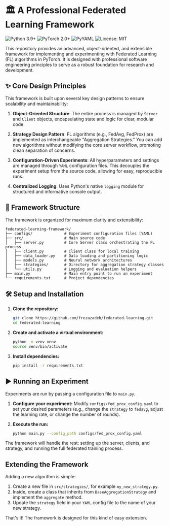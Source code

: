# 🏛️ A Professional Federated Learning Framework

![Python 3.9+](https://img.shields.io/badge/python-3.9+-blue.svg)
![PyTorch 2.0+](https://img.shields.io/badge/PyTorch-2.0%2B-orange.svg)
![PyYAML](https://img.shields.io/badge/PyYAML-6.0-red.svg)
![License: MIT](https://img.shields.io/badge/License-MIT-green.svg)

This repository provides an advanced, object-oriented, and extensible framework for implementing and experimenting with Federated Learning (FL) algorithms in PyTorch. It is designed with professional software engineering principles to serve as a robust foundation for research and development.

## ✨ Core Design Principles

This framework is built upon several key design patterns to ensure scalability and maintainability:

1.  **Object-Oriented Structure**: The entire process is managed by `Server` and `Client` objects, encapsulating state and logic for clear, modular code.

2.  **Strategy Design Pattern**: FL algorithms (e.g., FedAvg, FedProx) are implemented as interchangeable "Aggregation Strategies." You can add new algorithms without modifying the core server workflow, promoting clean separation of concerns.

3.  **Configuration-Driven Experiments**: All hyperparameters and settings are managed through `YAML` configuration files. This decouples the experiment setup from the source code, allowing for easy, reproducible runs.

4.  **Centralized Logging**: Uses Python's native `logging` module for structured and informative console output.

## 📂 Framework Structure

The framework is organized for maximum clarity and extensibility:

```
federated-learning-framework/
├── configs/              # Experiment configuration files (YAML)
├── src/                  # Main source code
│   ├── server.py         # Core Server class orchestrating the FL process
│   ├── client.py         # Client class for local training
│   ├── data_loader.py    # Data loading and partitioning logic
│   ├── models.py         # Neural network architectures
│   ├── strategies/       # Directory for aggregation strategy classes
│   └── utils.py          # Logging and evaluation helpers
├── main.py               # Main entry point to run an experiment
└── requirements.txt      # Project dependencies
```

## 🛠️ Setup and Installation

1.  **Clone the repository:**
    ```bash
    git clone https://github.com/frezazadeh/federated-learning.git
    cd federated-learning
    ```

2.  **Create and activate a virtual environment:**
    ```bash
    python -m venv venv
    source venv/bin/activate
    ```

3.  **Install dependencies:**
    ```bash
    pip install -r requirements.txt
    ```

## ▶️ Running an Experiment

Experiments are run by passing a configuration file to `main.py`.

1.  **Configure your experiment:**
    Modify `configs/fed_prox_config.yaml` to set your desired parameters (e.g., change the `strategy` to `fedavg`, adjust the learning rate, or change the number of rounds).

2.  **Execute the run:**
    ```bash
    python main.py --config_path configs/fed_prox_config.yaml
    ```

The framework will handle the rest: setting up the server, clients, and strategy, and running the full federated training process.

## Extending the Framework

Adding a new algorithm is simple:

1.  Create a new file in `src/strategies/`, for example `my_new_strategy.py`.
2.  Inside, create a class that inherits from `BaseAggregationStrategy` and implement the `aggregate` method.
3.  Update the `strategy` field in your `YAML` config file to the name of your new strategy.

That's it! The framework is designed for this kind of easy extension.
